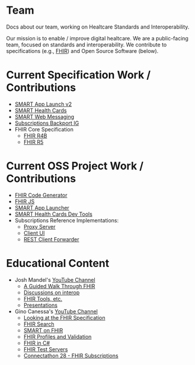 # Team
Docs about our team, working on Healtcare Standards and Interoperability.

Our mission is to enable / improve digital healtcare. We are a public-facing team, focused on standards and interoperability.  We contribute to specifications (e.g., [FHIR](http://hl7.org/fhir)) and Open Source Software (below).

# Current Specification Work / Contributions

* [SMART App Launch v2](https://github.com/HL7/smart-app-launch)
* [SMART Health Cards](https://spec.smarthealth.cards/)
* [SMART Web Messaging](https://github.com/HL7/smart-web-messaging)
* [Subscriptions Backport IG](https://github.com/HL7/fhir-subscription-backport-ig)
* FHIR Core Specification
  * [FHIR R4B](https://github.com/hl7/fhir/tree/R4B)
  * [FHIR R5](https://github.com/hl7/fhir/)

# Current OSS Project Work / Contributions

* [FHIR Code Generator](https://github.com/microsoft/fhir-codegen)
* [FHIR JS](https://github.com/smart-on-fhir/client-js)
* [SMART App Launcher](https://github.com/smart-on-fhir/smart-launcher)
* [SMART Health Cards Dev Tools](https://github.com/smart-on-fhir/health-cards-dev-tools)
* Subscriptions Reference Implementations:
  * [Proxy Server](https://github.com/microsoft-healthcare-madison/argonaut-subscription-server-proxy)
  * [Client UI](https://github.com/microsoft-healthcare-madison/argonaut-subscription-client-ui)
  * [REST Client Forwarder](https://github.com/microsoft-healthcare-madison/argonaut-subscription-client)

# Educational Content

* Josh Mandel's [YouTube Channel](https://www.youtube.com/c/JoshMandelMD/videos)
  * [A Guided Walk Through FHIR](https://www.youtube.com/playlist?list=PLMc5uWlrR04diE7Pl7An4d-vnsLJDTC-M)
  * [Discussions on interop](https://www.youtube.com/playlist?list=PLMc5uWlrR04c4IgByY4ak09qv7F1oxzGL)
  * [FHIR Tools, etc.](https://www.youtube.com/playlist?list=PLMc5uWlrR04eaaL5m4F7CvlKJ0ia7QdQY)
  * [Presentations](https://www.youtube.com/playlist?list=PLMc5uWlrR04fAuUgl2rO79jO49VOhq-FY)
* Gino Canessa's [YouTube Channel](https://www.youtube.com/c/GinoCanessa)
  * [Looking at the FHIR Specification](https://www.youtube.com/playlist?list=PLsR-zcO--dypwthv7_QXwLMXKkdqsQvAm)
  * [FHIR Search](https://www.youtube.com/playlist?list=PLsR-zcO--dypskMPAd8r-EoiQOCdiYrux)
  * [SMART on FHIR](https://www.youtube.com/playlist?list=PLsR-zcO--dyp0cnv1AbOZ2EUC36tMLpXY)
  * [FHIR Profiles and Validation](https://www.youtube.com/playlist?list=PLsR-zcO--dyo9eNVVTMD3OdPSKQ67kG8e)
  * [FHIR in C#](https://www.youtube.com/playlist?list=PLsR-zcO--dypP688ilpL3rAiYjWnZbubA)
  * [FHIR Test Servers](https://www.youtube.com/playlist?list=PLsR-zcO--dyqQv87yZ2AXb5cJG8ubCDeJ)
  * [Connectathon 28 - FHIR Subscriptions](https://www.youtube.com/playlist?list=PLsR-zcO--dyqViyu-cb70JExLw7HJJf06)
